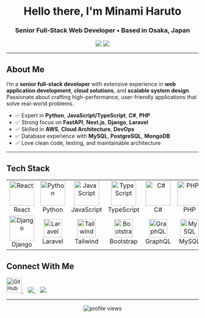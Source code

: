 <!-- Banner / Intro -->
<h1 align="center">Hello there, I'm Minami Haruto </h1>
<h3 align="center">Senior Full-Stack Web Developer • Based in Osaka, Japan</h3>

<p align="center">
  <a href="mailto:minamiharuto727@gmail.com"><img src="https://img.shields.io/badge/Email-Contact%20Me-red?style=flat-square&logo=gmail"></a>
  <a href="https://github.com/angryred027"><img src="https://img.shields.io/badge/GitHub-angryred027-black?style=flat-square&logo=github"></a>
</p>

---

## About Me
I’m a **senior full-stack developer** with extensive experience in **web application development**, **cloud solutions**, and **scalable system design**.  
Passionate about crafting high-performance, user-friendly applications that solve real-world problems.

- ✅ Expert in **Python**, **JavaScript/TypeScript**, **C#**, **PHP**
- ✅ Strong focus on **FastAPI**, **Next.js**, **Django**, **Laravel**
- ✅ Skilled in **AWS**, **Cloud Architecture**, **DevOps**
- ✅ Database experience with **MySQL**, **PostgreSQL**, **MongoDB**
- ✅ Love clean code, testing, and maintainable architecture

---

## Tech Stack

<table align="center">
<tr>
<td align="center" width="96">
  <img src="https://techstack-generator.vercel.app/react-icon.svg" width="65" height="65" alt="React" /><br>React
</td>
<td align="center" width="96">
  <img src="https://techstack-generator.vercel.app/python-icon.svg" width="65" height="65" alt="Python" /><br>Python
</td>
<td align="center" width="96">
  <img src="https://techstack-generator.vercel.app/js-icon.svg" width="65" height="65" alt="JavaScript" /><br>JavaScript
</td>
<td align="center" width="96">
  <img src="https://techstack-generator.vercel.app/ts-icon.svg" width="65" height="65" alt="TypeScript" /><br>TypeScript
</td>
<td align="center" width="96">
  <img src="https://techstack-generator.vercel.app/csharp-icon.svg" width="65" height="65" alt="C#" /><br>C#
</td>
<td align="center" width="96">
  <img src="https://techstack-generator.vercel.app/php-icon.svg" width="65" height="65" alt="PHP" /><br>PHP
</td>
<td align="center" width="96">
  <img src="https://techstack-generator.vercel.app/vue-icon.svg" width="65" height="65" alt="Vue" /><br>Vue
</td>
<td align="center" width="96">
  <img src="https://techstack-generator.vercel.app/webpack-icon.svg" width="65" height="65" alt="Webpack" /><br>Webpack
</td>
<td align="center" width="96">
  <img src="https://techstack-generator.vercel.app/aws-icon.svg" width="65" height="65" alt="AWS" /><br>AWS
</td>
</tr>

<tr>
<td align="center" width="96">
  <img src="https://techstack-generator.vercel.app/django-icon.svg" width="65" height="65" alt="Django" /><br>Django
</td>
<td align="center" width="96">
  <img src="https://skillicons.dev/icons?i=laravel" width="48" height="48" alt="Laravel" /><br>Laravel
</td>
<td align="center" width="96">
  <img src="https://skillicons.dev/icons?i=tailwind" width="48" height="48" alt="Tailwind" /><br>Tailwind
</td>
<td align="center" width="96">
  <img src="https://skillicons.dev/icons?i=bootstrap" width="48" height="48" alt="Bootstrap" /><br>Bootstrap
</td>
<td align="center" width="96">
  <img src="https://skillicons.dev/icons?i=graphql" width="48" height="48" alt="GraphQL" /><br>GraphQL
</td>
<td align="center" width="96">
  <img src="https://skillicons.dev/icons?i=mysql" width="48" height="48" alt="MySQL" /><br>MySQL
</td>
<td align="center" width="96">
  <img src="https://skillicons.dev/icons?i=postgres" width="48" height="48" alt="PostgreSQL" /><br>PostgreSQL
</td>
<td align="center" width="96">
  <img src="https://skillicons.dev/icons?i=mongodb" width="48" height="48" alt="MongoDB" /><br>MongoDB
</td>
<td align="center" width="96">
  <img src="https://skillicons.dev/icons?i=nodejs" width="48" height="48" alt="Node.js" /><br>Node.js
</td>
</tr>
</table>

## Connect With Me

<p align="left">
  <a href="https://github.com/angryred027" target="_blank">
    <img src="https://skillicons.dev/icons?i=github" width="40" alt="GitHub" />
  </a>&nbsp;&nbsp;
  <a href="mailto:minamiharuto727@gmail.com" target="_blank">
    <img src="https://img.shields.io/badge/Email-Minami%20Haruto-red?style=flat-square&logo=gmail" />
  </a>&nbsp;&nbsp;
  <a href="mailto:angryred027@gmail.com" target="_blank">
    <img src="https://img.shields.io/badge/Email-AngryRed027-red?style=flat-square&logo=gmail" />
  </a>
</p>

---

<p align="center">
  <img src="https://komarev.com/ghpvc/?username=angryred027&label=Profile%20views&color=0e75b6&style=flat" alt="profile views" />
</p>

